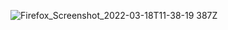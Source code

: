 ![Firefox_Screenshot_2022-03-18T11-38-19 387Z](https://user-images.githubusercontent.com/60251000/158999667-cef70bd0-c30a-42a4-9361-a043d69f903e.png)
